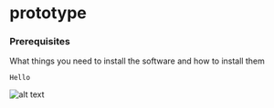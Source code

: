 # prototype

### Prerequisites

What things you need to install the software and how to install them

```
Hello
```

![alt text](https://https://github.com/Jolyn9040/prototype/blob/master/README%20Image/CCA1.jpg)